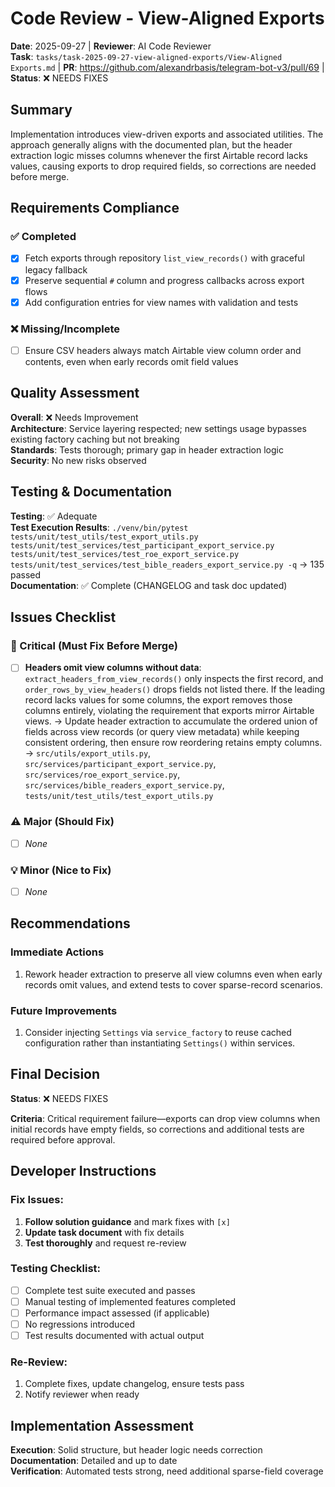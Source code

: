 # Code Review - View-Aligned Exports

**Date**: 2025-09-27 | **Reviewer**: AI Code Reviewer  
**Task**: `tasks/task-2025-09-27-view-aligned-exports/View-Aligned Exports.md` | **PR**: https://github.com/alexandrbasis/telegram-bot-v3/pull/69 | **Status**: ❌ NEEDS FIXES

## Summary
Implementation introduces view-driven exports and associated utilities. The approach generally aligns with the documented plan, but the header extraction logic misses columns whenever the first Airtable record lacks values, causing exports to drop required fields, so corrections are needed before merge.

## Requirements Compliance
### ✅ Completed
- [x] Fetch exports through repository `list_view_records()` with graceful legacy fallback
- [x] Preserve sequential `#` column and progress callbacks across export flows
- [x] Add configuration entries for view names with validation and tests

### ❌ Missing/Incomplete
- [ ] Ensure CSV headers always match Airtable view column order and contents, even when early records omit field values

## Quality Assessment
**Overall**: ❌ Needs Improvement  
**Architecture**: Service layering respected; new settings usage bypasses existing factory caching but not breaking  
**Standards**: Tests thorough; primary gap in header extraction logic  
**Security**: No new risks observed

## Testing & Documentation
**Testing**: ✅ Adequate  
**Test Execution Results**: `./venv/bin/pytest tests/unit/test_utils/test_export_utils.py tests/unit/test_services/test_participant_export_service.py tests/unit/test_services/test_roe_export_service.py tests/unit/test_services/test_bible_readers_export_service.py -q` → 135 passed  
**Documentation**: ✅ Complete (CHANGELOG and task doc updated)

## Issues Checklist

### 🚨 Critical (Must Fix Before Merge)
- [ ] **Headers omit view columns without data**: `extract_headers_from_view_records()` only inspects the first record, and `order_rows_by_view_headers()` drops fields not listed there. If the leading record lacks values for some columns, the export removes those columns entirely, violating the requirement that exports mirror Airtable views. → Update header extraction to accumulate the ordered union of fields across view records (or query view metadata) while keeping consistent ordering, then ensure row reordering retains empty columns. → `src/utils/export_utils.py`, `src/services/participant_export_service.py`, `src/services/roe_export_service.py`, `src/services/bible_readers_export_service.py`, `tests/unit/test_utils/test_export_utils.py`

### ⚠️ Major (Should Fix)
- [ ] *None*

### 💡 Minor (Nice to Fix)
- [ ] *None*

## Recommendations
### Immediate Actions
1. Rework header extraction to preserve all view columns even when early records omit values, and extend tests to cover sparse-record scenarios.

### Future Improvements
1. Consider injecting `Settings` via `service_factory` to reuse cached configuration rather than instantiating `Settings()` within services.

## Final Decision
**Status**: ❌ NEEDS FIXES

**Criteria**: Critical requirement failure—exports can drop view columns when initial records have empty fields, so corrections and additional tests are required before approval.

## Developer Instructions
### Fix Issues:
1. **Follow solution guidance** and mark fixes with `[x]`
2. **Update task document** with fix details
3. **Test thoroughly** and request re-review

### Testing Checklist:
- [ ] Complete test suite executed and passes
- [ ] Manual testing of implemented features completed
- [ ] Performance impact assessed (if applicable)
- [ ] No regressions introduced
- [ ] Test results documented with actual output

### Re-Review:
1. Complete fixes, update changelog, ensure tests pass
2. Notify reviewer when ready

## Implementation Assessment
**Execution**: Solid structure, but header logic needs correction  
**Documentation**: Detailed and up to date  
**Verification**: Automated tests strong, need additional sparse-field coverage

